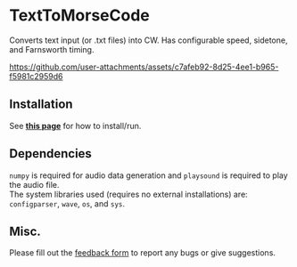 # TextToMorseCode
Converts text input (or .txt files) into CW. Has configurable speed, sidetone, and Farnsworth timing. 


https://github.com/user-attachments/assets/c7afeb92-8d25-4ee1-b965-f5981c2959d6



## Installation 
See **[this page](https://github.com/juhapark21/TextToMorseCode/raw/refs/heads/main/Installations/)** for how to install/run.  

## Dependencies 
`numpy` is required for audio data generation and `playsound` is required to play the audio file. <br>
The system libraries used (requires no external installations) are: `configparser`, `wave`, `os`, and `sys`. 

## Misc.
Please fill out the [feedback form](https://forms.gle/jB8wYybZxeFs3rU29) to report any bugs or give suggestions.  
